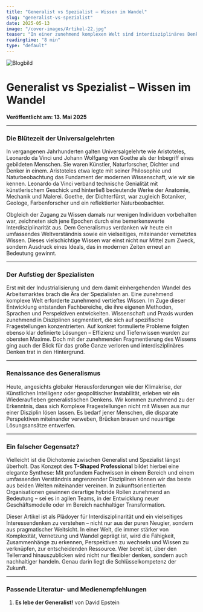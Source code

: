 ```yaml
---
title: "Generalist vs Spezialist – Wissen im Wandel"
slug: "generalist-vs-spezialist"
date: 2025-05-13
image: "/cover-images/Artikel-22.jpg"
teaser: "In einer zunehmend komplexen Welt sind interdisziplinäres Denken und hybride Rollen entscheidend. Dieser Artikel beleuchtet, warum die Synthese aus Generalismus und Spezialisierung die Schlüsselkompetenz der Zukunft ist."
readingtime: "8 min"
type: "default"
---
```



![Blogbild](/cover-images/Artikel-22.jpg)

# Generalist vs Spezialist – Wissen im Wandel

**Veröffentlicht am: 13. Mai 2025**

---

### Die Blütezeit der Universalgelehrten

In vergangenen Jahrhunderten galten Universalgelehrte wie Aristoteles, Leonardo da Vinci und Johann Wolfgang von Goethe als der Inbegriff eines gebildeten Menschen. Sie waren Künstler, Naturforscher, Dichter und Denker in einem. Aristoteles etwa legte mit seiner Philosophie und Naturbeobachtung das Fundament der modernen Wissenschaft, wie wir sie kennen. Leonardo da Vinci verband technische Genialität mit künstlerischem Geschick und hinterließ bedeutende Werke der Anatomie, Mechanik und Malerei. Goethe, der Dichterfürst, war zugleich Botaniker, Geologe, Farbenforscher und ein reflektierter Naturbeobachter.  

Obgleich der Zugang zu Wissen damals nur wenigen Individuen vorbehalten war, zeichneten sich jene Epochen durch eine bemerkenswerte Interdisziplinarität aus. Dem Generalismus verdanken wir heute ein umfassendes Weltverständnis sowie ein vielseitiges, miteinander vernetztes Wissen. Dieses vielschichtige Wissen war einst nicht nur Mittel zum Zweck, sondern Ausdruck eines Ideals, das in modernen Zeiten erneut an Bedeutung gewinnt.

---

### Der Aufstieg der Spezialisten

Erst mit der Industrialisierung und dem damit einhergehenden Wandel des Arbeitsmarktes brach die Ära der Spezialisten an. Eine zunehmend komplexe Welt erforderte zunehmend vertieftes Wissen. Im Zuge dieser Entwicklung entstanden Fachbereiche, die ihre eigenen Methoden, Sprachen und Perspektiven entwickelten. Wissenschaft und Praxis wurden zunehmend in Disziplinen segmentiert, die sich auf spezifische Fragestellungen konzentrierten. Auf konkret formulierte Probleme folgten ebenso klar definierte Lösungen – Effizienz und Tiefenwissen wurden zur obersten Maxime. Doch mit der zunehmenden Fragmentierung des Wissens ging auch der Blick für das große Ganze verloren und interdisziplinäres Denken trat in den Hintergrund.

---

### Renaissance des Generalismus

Heute, angesichts globaler Herausforderungen wie der Klimakrise, der Künstlichen Intelligenz oder geopolitischer Instabilität, erleben wir ein Wiederaufleben generalistischen Denkens. Wir kommen zunehmend zu der Erkenntnis, dass sich Komplexe Fragestellungen nicht mit Wissen aus nur einer Disziplin lösen lassen. Es bedarf jener Menschen, die disparate Perspektiven miteinander verweben, Brücken brauen und neuartige Lösungsansätze entwerfen.

---

### Ein falscher Gegensatz?

Vielleicht ist die Dichotomie zwischen Generalist und Spezialist längst überholt. Das Konzept des **T-Shaped Professional** bildet hierbei eine elegante Synthese: Mit profundem Fachwissen in einem Bereich und einem umfassenden Verständnis angrenzender Disziplinen können wir das beste aus beiden Welten miteinander vereinen. In zukunftsorientierten Organisationen gewinnen derartige hybride Rollen zunehmend an Bedeutung – sei es in agilen Teams, in der Entwicklung neuer Geschäftsmodelle oder im Bereich nachhaltiger Transformation.

Dieser Artikel ist als Plädoyer für Interdisziplinarität und ein vielseitiges Interessendenken zu verstehen – nicht nur aus der puren Neugier, sondern aus pragmatischer Weitsicht. In einer Welt, die immer stärker von Komplexität, Vernetzung und Wandel geprägt ist, wird die Fähigkeit, Zusammenhänge zu erkennen, Perspektiven zu wechseln und Wissen zu verknüpfen, zur entscheidenden Ressource. Wer bereit ist, über den Tellerrand hinauszublicken wird nicht nur flexibler denken, sondern auch nachhaltiger handeln. Genau darin liegt die Schlüsselkompetenz der Zukunft.

---

### Passende Literatur- und Medienempfehlungen

1. **Es lebe der Generalist!** von David Epstein